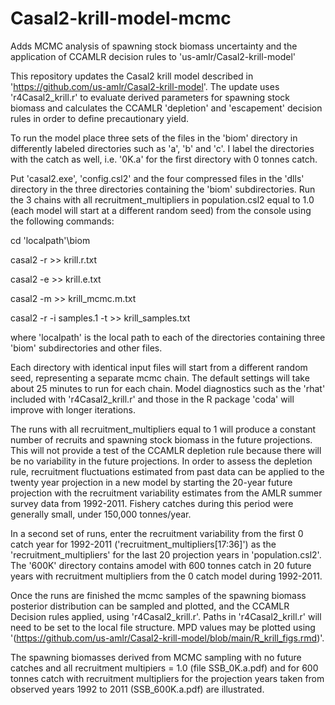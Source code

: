 # Casal2-krill-model-mcmc
 Adds MCMC analysis of spawning stock biomass uncertainty and the application of CCAMLR decision rules to 'us-amlr/Casal2-krill-model'
 
This repository updates the Casal2 krill model described in 'https://github.com/us-amlr/Casal2-krill-model'. The update uses 'r4Casal2_krill.r' to evaluate derived parameters for spawning stock biomass and calculates the CCAMLR 'depletion' and 'escapement' decision rules in order to define precautionary yield.

To run the model place three sets of the files in the 'biom' directory in differently labeled directories such as 'a', 'b' and 'c'. I label the directories with the catch as well, i.e. '0K.a' for the first directory with 0 tonnes catch.

Put 'casal2.exe', 'config.csl2' and the four compressed files in the 'dlls' directory in the three directories containing the 'biom' subdirectories.
Run the 3 chains with all recruitment_multipliers in population.csl2 equal to 1.0 (each model will start at a different random seed) from the console using the following commands:

cd 'localpath'\biom

casal2 -r >> krill.r.txt

casal2 -e >> krill.e.txt

casal2 -m >> krill_mcmc.m.txt

casal2 -r -i samples.1 -t >> krill_samples.txt

where 'localpath' is the local path to each of the directories containing three 'biom' subdirectories and other files.

Each directory with identical input files will start from a different random seed, representing a separate mcmc chain. The default settings will take about 25 minutes to run for each chain. Model diagnostics such as the 'rhat'  included with 'r4Casal2_krill.r' and those in the R package 'coda' will improve with longer iterations. 

The runs with all recruitment_multipliers equal to 1 will produce a constant number of recruits and spawning stock biomass in the future projections. This will not provide a test of the CCAMLR depletion rule because there will be no variability in the future projections. In order to assess the depletion rule, recruitment fluctuations estimated from past data can be applied to the twenty year projection in a new model by starting the 20-year future projection with the recruitment variability estimates from the AMLR summer survey data from 1992-2011. Fishery catches during this period were generally small, under 150,000 tonnes/year.

In a second set of runs, enter the recruitment variability from the first 0 catch year for 1992-2011 ('recruitment_multipliers[17:36]') as the 'recruitment_multipliers' for the last 20 projection years in 'population.csl2'. The '600K' directory contains amodel with 600 tonnes catch in 20 future years with recruitment multipliers from the 0 catch model during 1992-2011.

Once the runs are finished the mcmc samples of the spawning biomass posterior distribution can be sampled and plotted, and the CCAMLR Decision rules applied, using 'r4Casal2_krill.r'. Paths in 'r4Casal2_krill.r' will need to be set to the local file structure. MPD values may be plotted using '(https://github.com/us-amlr/Casal2-krill-model/blob/main/R_krill_figs.rmd)'.

The spawning biomasses derived from MCMC sampling with no future catches and all recruitment multipiers = 1.0 (file SSB_0K.a.pdf) and for 600 tonnes catch with recruitment multipliers for the projection years taken from observed years 1992 to 2011 (SSB_600K.a.pdf) are illustrated.
